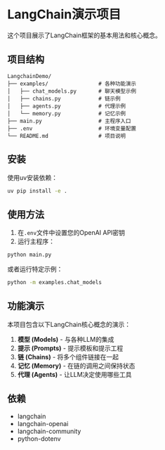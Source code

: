 # LangChain演示项目

这个项目展示了LangChain框架的基本用法和核心概念。

## 项目结构

```
LangchainDemo/
├── examples/                # 各种功能演示
│   ├── chat_models.py       # 聊天模型示例
│   ├── chains.py            # 链示例
│   ├── agents.py            # 代理示例
│   └── memory.py            # 记忆示例
├── main.py                  # 主程序入口
├── .env                     # 环境变量配置
└── README.md                # 项目说明
```

## 安装

使用uv安装依赖：

```bash
uv pip install -e .
```

## 使用方法

1. 在`.env`文件中设置您的OpenAI API密钥
2. 运行主程序：

```bash
python main.py
```

或者运行特定示例：

```bash
python -m examples.chat_models
```

## 功能演示

本项目包含以下LangChain核心概念的演示：

1. **模型 (Models)** - 与各种LLM的集成
2. **提示 (Prompts)** - 提示模板和提示工程
3. **链 (Chains)** - 将多个组件链接在一起
4. **记忆 (Memory)** - 在链的调用之间保持状态
5. **代理 (Agents)** - 让LLM决定使用哪些工具

## 依赖

- langchain
- langchain-openai
- langchain-community
- python-dotenv
